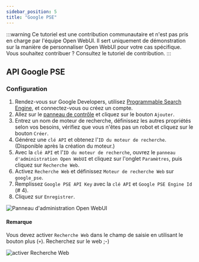 ```yaml
---
sidebar_position: 5
title: "Google PSE"
---
```


:::warning
Ce tutoriel est une contribution communautaire et n'est pas pris en charge par l'équipe Open WebUI. Il sert uniquement de démonstration sur la manière de personnaliser Open WebUI pour votre cas spécifique. Vous souhaitez contribuer ? Consultez le tutoriel de contribution.
:::

## API Google PSE

### Configuration

1. Rendez-vous sur Google Developers, utilisez [Programmable Search Engine](https://developers.google.com/custom-search), et connectez-vous ou créez un compte.
2. Allez sur le [panneau de contrôle](https://programmablesearchengine.google.com/controlpanel/all) et cliquez sur le bouton `Ajouter`.
3. Entrez un nom de moteur de recherche, définissez les autres propriétés selon vos besoins, vérifiez que vous n'êtes pas un robot et cliquez sur le bouton `Créer`.
4. Générez une `clé API` et obtenez l'`ID du moteur de recherche`. (Disponible après la création du moteur.)
5. Avec la `clé API` et l'`ID du moteur de recherche`, ouvrez le `panneau d'administration Open WebUI` et cliquez sur l'onglet `Paramètres`, puis cliquez sur `Recherche Web`.
6. Activez `Recherche Web` et définissez `Moteur de recherche Web` sur `google_pse`.
7. Remplissez `Google PSE API Key` avec la `clé API` et `Google PSE Engine Id` (# 4).
8. Cliquez sur `Enregistrer`.

![Panneau d'administration Open WebUI](/images/tutorial_google_pse1.png)

#### Remarque

Vous devez activer `Recherche Web` dans le champ de saisie en utilisant le bouton plus (`+`).
Recherchez sur le web ;-)

![activer Recherche Web](/images/tutorial_google_pse2.png)
